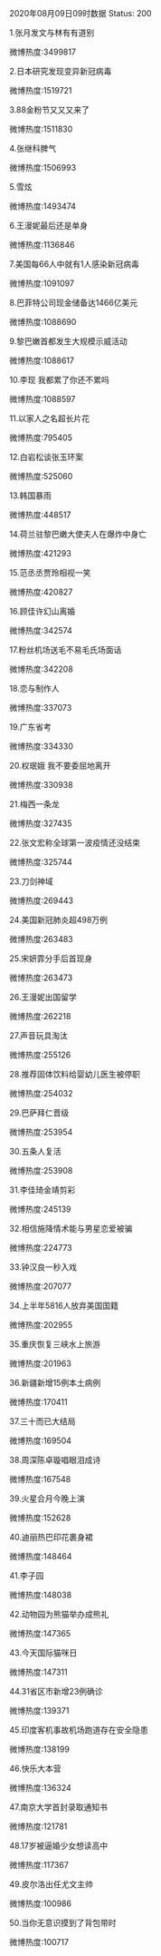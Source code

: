 2020年08月09日09时数据
Status: 200

1.张月发文与林有有道别

微博热度:3499817

2.日本研究发现变异新冠病毒

微博热度:1519721

3.88金粉节又又又来了

微博热度:1511830

4.张继科脾气

微博热度:1506993

5.雪炫

微博热度:1493474

6.王漫妮最后还是单身

微博热度:1136846

7.美国每66人中就有1人感染新冠病毒

微博热度:1091097

8.巴菲特公司现金储备达1466亿美元

微博热度:1088690

9.黎巴嫩首都发生大规模示威活动

微博热度:1088617

10.李现 我都累了你还不累吗

微博热度:1088597

11.以家人之名超长片花

微博热度:795405

12.白岩松谈张玉环案

微博热度:525060

13.韩国暴雨

微博热度:448517

14.荷兰驻黎巴嫩大使夫人在爆炸中身亡

微博热度:421293

15.范丞丞贾玲相视一笑

微博热度:420827

16.顾佳许幻山离婚

微博热度:342574

17.粉丝机场送毛不易毛氏场面话

微博热度:342208

18.恋与制作人

微博热度:337073

19.广东省考

微博热度:334330

20.权珉娥 我不要委屈地离开

微博热度:330938

21.梅西一条龙

微博热度:327435

22.张文宏称全球第一波疫情还没结束

微博热度:325744

23.刀剑神域

微博热度:269443

24.美国新冠肺炎超498万例

微博热度:263483

25.宋妍霏分手后首现身

微博热度:263473

26.王漫妮出国留学

微博热度:262218

27.声音玩具淘汰

微博热度:255126

28.推荐固体饮料给婴幼儿医生被停职

微博热度:254032

29.巴萨拜仁晋级

微博热度:253954

30.五条人复活

微博热度:253908

31.李佳琦金靖剪彩

微博热度:245139

32.相信施降情术能与男星恋爱被骗

微博热度:224773

33.钟汉良一秒入戏

微博热度:207077

34.上半年5816人放弃美国国籍

微博热度:202955

35.重庆恢复三峡水上旅游

微博热度:201963

36.新疆新增15例本土病例

微博热度:170411

37.三十而已大结局

微博热度:169504

38.周深陈卓璇唱眼泪成诗

微博热度:167548

39.火星合月今晚上演

微博热度:152628

40.迪丽热巴印花裹身裙

微博热度:148464

41.李子园

微博热度:148038

42.动物园为熊猫举办成熊礼

微博热度:147365

43.今天国际猫咪日

微博热度:147311

44.31省区市新增23例确诊

微博热度:139371

45.印度客机事故机场跑道存在安全隐患

微博热度:138199

46.快乐大本营

微博热度:136324

47.南京大学首封录取通知书

微博热度:121781

48.17岁被逼婚少女想读高中

微博热度:117367

49.皮尔洛出任尤文主帅

微博热度:100986

50.当你无意识摸到了背包带时

微博热度:100717

